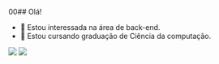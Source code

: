 00## Olá!
- 👀 Estou interessada na área de back-end.
- 🌱 Estou cursando graduação de Ciência da computação.
<div> 
  <a href = "mailto:yasmymsdcastro@gmail.com"><img src="https://img.shields.io/badge/-Gmail-%23333?style=for-the-badge&logo=gmail&logoColor=white" target="_blank"></a>
  <a href="https://www.linkedin.com/in/yasmym-castro-897ab6279" target="_blank"><img src="https://img.shields.io/badge/-LinkedIn-%230077B5?style=for-the-badge&logo=linkedin&logoColor=white" target="_blank"></a> 
</div>
